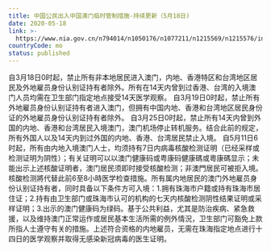 ```yaml
---
title: 中国公民出入中国澳门临时管制措施-持续更新（5月18日)
date: 2020-05-18
link: >-
  https://www.nia.gov.cn/n794014/n1050176/n1077211/n1215569/n1215576/index.html
countryCode: mo
status: published
---
```

自3月18日0时起，禁止所有非本地居民进入澳门，内地、香港特区和台湾地区居民及外地雇员身份认别证持有者除外。所有在14天内曾到过香港、台湾的入境澳门人员均需在卫生部门指定地点接受14天医学观察。
自3月19日0时起，禁止所有外地雇员身份认别证持有者进入澳门，但拥有中国内地、香港和台湾地区居民身份证的外地雇员身份认别证持有者除外。
自3月25日0时起，禁止所有14天内曾到外国的内地、香港和台湾居民入境澳门，澳门机场停止转机服务。结合此前的规定，所有外国人以及14天内到过外国的内地、香港、台湾居民禁止入境。
自5月11日6时起，所有由内地入境澳门人士，均须持有7日内病毒核酸检测证明（已经采样或检测证明为阴性）；有关证明可以以澳门健康码或粤康码健康碼或粵康碼显示；未能出示上述核酸证明者，澳门居民须即时接受核酸检测；非澳門居民可被拒入境。核酸检测將代替此前6至8小時医学检查措施。所有属内地居民的澳门外地雇员身份认别证持有者，同时具备以下条件方可入境：1.拥有珠海市户籍或持有珠海巿居住证；2.持有由卫生部门或珠海市认可的机构的七天内核酸检测阴性结果证明或采样证明；3.出示的澳门健康码为绿码。基于公共利益，尤其是防治疾病、紧急救援，以及维持澳门正常运作或居民基本生活所需的例外情況，卫生部门可豁免上款所指人士遵守有关的措施。上述符合资格的内地雇员，无需在珠海指定地点进行十四日的医学观察并取得无感染新冠病毒的医生证明。